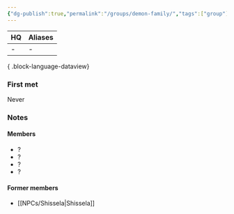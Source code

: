 ```yaml
---
{"dg-publish":true,"permalink":"/groups/demon-family/","tags":["group"],"noteIcon":"group","created":"2024-01-06T01:03:22.295+01:00","updated":"2024-01-08T12:15:23.198+01:00"}
---
```


| HQ | Aliases |
| -- | ------- |
| \- | \-      |

{ .block-language-dataview}
### First met
Never
### Notes
#### Members
- ?
- ?
- ?
- ?
#### Former members
- [[NPCs/Shissela\|Shissela]]